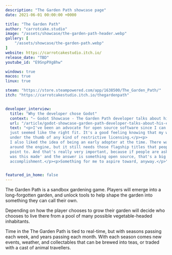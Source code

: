 ```yaml
---
description: "The Garden Path showcase page"
date: 2021-06-01 00:00:00 +0000

title: "The Garden Path"
author: "carrotcake.studio"
image: "/assets/showcase/the-garden-path-header.webp"
gallery: [
	"/assets/showcase/the-garden-path.webp"
]
website: https://carrotcakestudio.itch.io/
release_date: "TBD"
youtube_id: "E9SnpPXg8hw"

windows: true
macos: true
linux: true

steam: "https://store.steampowered.com/app/1638500/The_Garden_Path/"
itch: "https://carrotcakestudio.itch.io/thegardenpath"


developer_interview:
  title: "Why the developer chose Godot"
  context: "— Godot Showcase - The Garden Path developer talks about his experience"
  url: "/article/godot-showcase-garden-path-developer-talks-about-his-experience"
  text: "<p>I've been an advocate for open source software since I can remember, so Godot
  just seemed like the right fit. It's a good feeling knowing that my work isn't
  under the thumb of any kind of restrictive licensing.</p><p>
  I also liked the idea of being an early adopter at the time. There was buzz
  around the engine, but it still needs those flagship titles that people can
  point to. And that's really very important, because if people are asking 'how
  was this made' and the answer is something open source, that's a big
  accomplishment.</p><p>Something for me to aspire toward, anyway.</p>"


featured_in_home: false
---
```


The Garden Path is a sandbox gardening game. Players will emerge into a
  long-forgotten garden, and unlock tools to help shape the garden into
  something they can call their own.

Depending on how the player chooses to grow their garden will decide who
  chooses to live there from a pool of many possible vegetable-headed
  inhabitants.

Time in the The Garden Path is tied to real-time, but with seasons passing
  each week, and years passing each month. With each season comes new events,
  weather, and collectables that can be brewed into teas, or traded with a cast
  of animal travellers.
